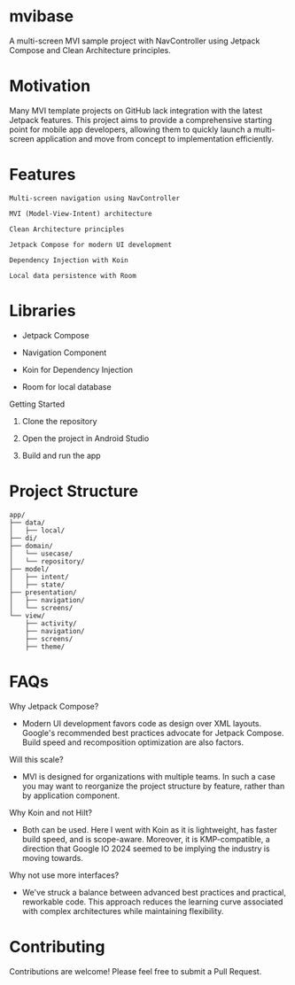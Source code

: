 # mvibase
A multi-screen MVI sample project with NavController using Jetpack Compose and Clean Architecture principles.


# Motivation
Many MVI template projects on GitHub lack integration with the latest Jetpack features. This project aims to provide a comprehensive starting point for mobile app developers, allowing them to quickly launch a multi-screen application and move from concept to implementation efficiently.

# Features

    Multi-screen navigation using NavController

    MVI (Model-View-Intent) architecture

    Clean Architecture principles

    Jetpack Compose for modern UI development

    Dependency Injection with Koin

    Local data persistence with Room


# Libraries
* Jetpack Compose

* Navigation Component

* Koin for Dependency Injection

* Room for local database


Getting Started

1. Clone the repository

2. Open the project in Android Studio

3. Build and run the app

# Project Structure

```
app/
├── data/
│   ├── local/
├── di/
├── domain/
│   └── usecase/
│   └── repository/
├── model/
│   ├── intent/
│   ├── state/
├── presentation/
│   ├── navigation/
│   └── screens/
└── view/
    ├── activity/
    ├── navigation/
    ├── screens/
    ├── theme/
```



# FAQs

Why Jetpack Compose?
* Modern UI development favors code as design over XML layouts. Google's recommended best practices advocate for Jetpack Compose. Build speed and recomposition optimization are also factors.

Will this scale?
* MVI is designed for organizations with multiple teams. In such a case you may want to reorganize the project structure by feature, rather than by application component.


Why Koin and not Hilt?
* Both can be used. Here I went with Koin as it is lightweight, has faster build speed, and is scope-aware. Moreover, it is KMP-compatible, a direction that Google IO 2024 seemed to be implying the industry is moving towards.

Why not use more interfaces?
* We've struck a balance between advanced best practices and practical, reworkable code. This approach reduces the learning curve associated with complex architectures while maintaining flexibility.

# Contributing

Contributions are welcome! Please feel free to submit a Pull Request.

